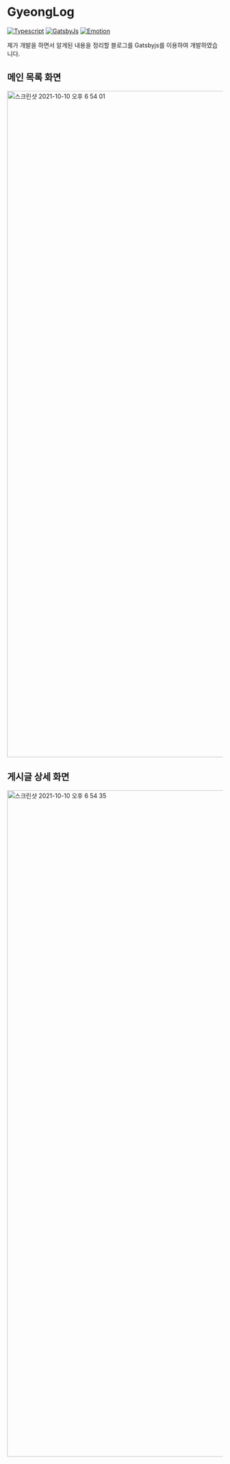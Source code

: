 # GyeongLog

[![Typescript](https://img.shields.io/badge/Typescript-v4.1-blue.svg)](https://www.typescriptlang.org/)
[![GatsbyJs](https://img.shields.io/badge/GatsbyJs-v3.14-purple.svg)](https://www.gatsbyjs.com/)
[![Emotion](https://img.shields.io/badge/Emotion-v3.14-pink.svg)](https://emotion.sh/docs/introduction)

제가 개발을 하면서 알게된 내용을 정리할 블로그를 Gatsbyjs를 이용하여 개발하였습니다.

## 메인 목록 화면

<img width="1552" alt="스크린샷 2021-10-10 오후 6 54 01" src="https://user-images.githubusercontent.com/20200820/136690912-433d6ee5-c53d-4850-b0a1-7bc1f6ddbf1c.png">

## 게시글 상세 화면

<img width="1552" alt="스크린샷 2021-10-10 오후 6 54 35" src="https://user-images.githubusercontent.com/20200820/136690937-0e8e336b-ae74-4aa6-b696-f229ad2043b8.png">
